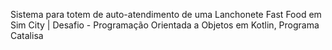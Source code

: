 Sistema para totem de auto-atendimento de uma Lanchonete Fast Food em Sim City | Desafio - Programação Orientada a Objetos em Kotlin, Programa Catalisa